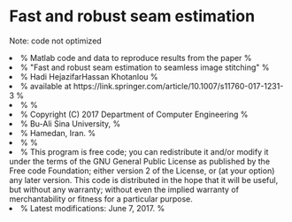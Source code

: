 # Fast and robust seam estimation
Note: code not optimized
<li>% Matlab code and data to reproduce results from the paper                  %
<li>% "Fast and robust seam estimation to seamless image stitching"             %
<li>% Hadi HejazifarHassan Khotanlou  										                    	%
<li>% available at https://link.springer.com/article/10.1007/s11760-017-1231-3  %
<li>%                                                                           %
<li>% Copyright (C) 2017 Department of Computer Engineering                     %
<li>% Bu-Ali Sina University,                                                   %
<li>% Hamedan, Iran.                                                            %
<li>%                                                                           %
<li>% This program is free code; you can redistribute it and/or modify it under the terms of the GNU General Public License as published by the Free code Foundation; either version 2 of the License, or (at your option) any later version. This code is distributed in the hope that it will be useful, but without any warranty; without even the implied warranty of merchantability or fitness for a particular purpose.
<li>% Latest modifications: June 7, 2017.                                       %
